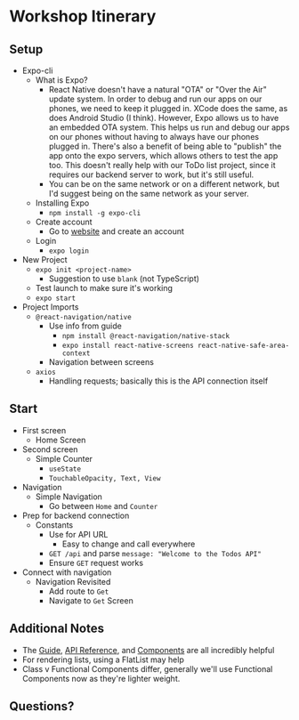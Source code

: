 # Workshop Itinerary

## Setup

- Expo-cli
    - What is Expo?
        - React Native doesn't have a natural "OTA" or "Over the Air" update system. In order to debug and run our apps on our phones, we need to keep it plugged in. XCode does the same, as does Android Studio (I think). However, Expo allows us to have an embedded OTA system. This helps us run and debug our apps on our phones without having to always have our phones plugged in. There's also a benefit of being able to "publish" the app onto the expo servers, which allows others to test the app too. This doesn't really help with our ToDo list project, since it requires our backend server to work, but it's still useful.
        - You can be on the same network or on a different network, but I'd suggest being on the same network as your server.
    - Installing Expo
        - `npm install -g expo-cli`
    - Create account
        - Go to [website](https://expo.dev) and create an account
    - Login
        - `expo login`
- New Project
    - `expo init <project-name>`
        - Suggestion to use `blank` (not TypeScript)
    - Test launch to make sure it's working
    - `expo start`
- Project Imports
    - `@react-navigation/native`
        - Use info from guide
            - `npm install @react-navigation/native-stack`
            - `expo install react-native-screens react-native-safe-area-context`
        - Navigation between screens
    - `axios`
        - Handling requests; basically this is the API connection itself

## Start

- First screen
    - Home Screen
- Second screen
    - Simple Counter
        - `useState`
        - `TouchableOpacity, Text, View`
- Navigation
    - Simple Navigation
        - Go between `Home` and `Counter`
- Prep for backend connection
    - Constants
        - Use for API URL
            - Easy to change and call everywhere
        - `GET /api` and parse `message: "Welcome to the Todos API"`
        - Ensure `GET` request works
- Connect with navigation
    - Navigation Revisited
        - Add route to `Get`
        - Navigate to `Get` Screen

## Additional Notes

- The [Guide](https://reactnative.dev/docs/getting-started),  [API Reference](https://reactnative.dev/docs/accessibilityinfo), and [Components](https://reactnative.dev/docs/components-and-apis) are all incredibly helpful
- For rendering lists, using a FlatList may help
- Class v Functional Components differ, generally we'll use Functional Components now as they're lighter weight.

## Questions?
